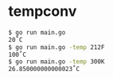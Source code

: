 # tempconv

```sh
$ go run main.go 
20˚C
$ go run main.go -temp 212F
100˚C
$ go run main.go -temp 300K
26.850000000000023˚C
```